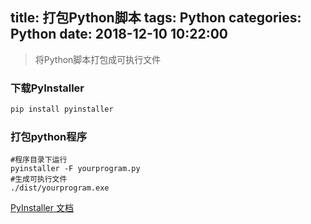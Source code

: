 title: 打包Python脚本
tags: Python
categories: Python
date: 2018-12-10 10:22:00
---
> 将Python脚本打包成可执行文件

### 下载PyInstaller
```python
pip install pyinstaller
```

### 打包python程序
```
#程序目录下运行
pyinstaller -F yourprogram.py
#生成可执行文件
./dist/yourprogram.exe
```

[PyInstaller 文档](https://pyinstaller.readthedocs.io/en/stable/usage.html)  